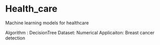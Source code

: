# Health_care

Machine learning models for healthcare

Algorithm : DecisionTree
Dataset: Numerical
Applicaiton: Breast cancer detection
